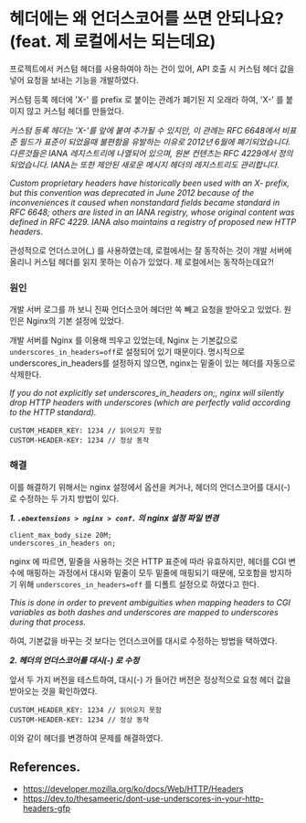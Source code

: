 # 헤더에는 왜 언더스코어를 쓰면 안되나요? (feat. 제 로컬에서는 되는데요)

프로젝트에서 커스텀 헤더를 사용하여야 하는 건이 있어, API 호출 시 커스텀 헤더 값을 넣어 요청을 보내는 기능을 개발하였다.

커스텀 등록 헤더에 'X-' 를 prefix 로 붙이는 관례가 폐기된 지 오래라 하여, 'X-' 를 붙이지 않고 커스텀 헤더를 만들었다.

_커스텀 등록 헤더는 'X-'를 앞에 붙여 추가될 수 있지만, 이 관례는 RFC 6648에서 비표준 필드가 표준이 되었을때 불편함을 유발하는 이유로 2012년 6월에 폐기되었습니다. 다른것들은 IANA 레지스트리에 나열되어 있으며, 원본 컨텐츠는 RFC 4229에서 정의되었습니다. IANA는 또한 제안된 새로운 메시지 헤더의 레지스트리도 관리합니다._

_Custom proprietary headers have historically been used with an X- prefix, but this convention was deprecated in June 2012 because of the inconveniences it caused when nonstandard fields became standard in RFC 6648; others are listed in an IANA registry, whose original content was defined in RFC 4229. IANA also maintains a registry of proposed new HTTP headers._

관성적으로 언더스코어(\_) 를 사용하였는데, 로컬에서는 잘 동작하는 것이 개발 서버에 올리니 커스텀 헤더를 읽지 못하는 이슈가 있었다. 제 로컬에서는 동작하는데요?!

### 원인

개발 서버 로그를 까 보니 진짜 언더스코어 헤더만 쏙 빼고 요청을 받아오고 있었다. 원인은 Nginx의 기본 설정에 있었다.

개발 서버를 Nginx 를 이용해 띄우고 있었는데, Nginx 는 기본값으로 `underscores_in_headers=off`로 설정되어 있기 때문이다. 명시적으로 underscores_in_headers를 설정하지 않으면, nginx는 밑줄이 있는 헤더를 자동으로 삭제한다.

_If you do not explicitly set underscores_in_headers on;, nginx will silently drop HTTP headers with underscores (which are perfectly valid according to the HTTP standard)._

```
CUSTOM_HEADER_KEY: 1234 // 읽어오지 못함
CUSTOM-HEADER-KEY: 1234 // 정상 동작
```

### 해결

이를 해결하기 위해서는 nginx 설정에서 옵션을 켜거나, 헤더의 언더스코어를 대시(-) 로 수정하는 두 가지 방법이 있다.

**_1. `.ebextensions > nginx > conf.` 의 nginx 설정 파일 변경_**

```
client_max_body_size 20M;
underscores_in_headers on;
```

nginx 에 따르면, 밑줄을 사용하는 것은 HTTP 표준에 따라 유효하지만, 헤더를 CGI 변수에 매핑하는 과정에서 대시와 밑줄이 모두 밑줄에 매핑되기 때문에, 모호함을 방지하기 위해 `underscores_in_headers=off` 를 디폴트 설정으로 하였다고 한다.

_This is done in order to prevent ambiguities when mapping headers to CGI variables as both dashes and underscores are mapped to underscores during that process._

하여, 기본값을 바꾸는 것 보다는 언더스코어를 대시로 수정하는 방법을 택하였다.

**_2. 헤더의 언더스코어를 대시(-) 로 수정_**

앞서 두 가지 버전을 테스트하여, 대시(-) 가 들어간 버전은 정상적으로 요청 헤더 값을 받아오는 것을 확인하였다.

```
CUSTOM_HEADER_KEY: 1234 // 읽어오지 못함
CUSTOM-HEADER-KEY: 1234 // 정상 동작
```

이와 같이 헤더를 변경하여 문제를 해결하였다.

## References.

- https://developer.mozilla.org/ko/docs/Web/HTTP/Headers
- https://dev.to/thesameeric/dont-use-underscores-in-your-http-headers-gfp
